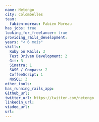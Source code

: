 ```yaml
---
name: Netengo
city: Colombelles
team:
  fabien-moreau: Fabien Moreau
has_jobs: true
looking_for_freelancer: true
providing_rails_development:
years: "< 6 mois"
skills:
  Ruby on Rails: 3
  Test Driven Development: 2
  Git: 3
  Sinatra: 1
  SASS / Compass: 2
  CoffeeScript: 1
  NoSQL: 3
other_tools:
has_running_rails_app:
Github_url:
twitter_url: https://twitter.com/netengo
linkedin_url:
viadeo_url:
url:
---
```

